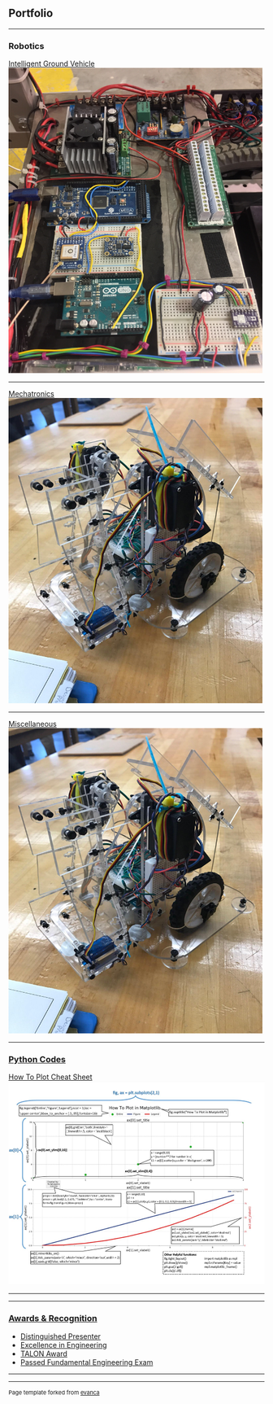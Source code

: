 ## Portfolio

---

### Robotics 

[Intelligent Ground Vehicle](/Sparky.md)
<a href="/Sparky.html"><img src="images/Sparky_Wiring.jpg" width="500" height="600" border="0">
<!-- <img src="images/Sparky_Wiring.jpg?raw=true" idth="300" height="214"/> -->

---
[Mechatronics](/Mechatronics.md)
<a href="/Mechatronics.html"><img src="images/Mechatronics_Robot.jpg" width="500" height="600" border="0">

---
[Miscellaneous](/pdf/sample_page.md)
<a href="images/image.jpg"><img src="images/Mechatronics_Robot.jpg" width="500" height="600" border="0">

---
### Python Codes
[How To Plot Cheat Sheet](/Python.md)
<a href="/Python.html"><img src="images/Matplotlib.JPG" width="600" height="400" border="0">


---


---

### Awards & Recognition
- [Distinguished Presenter](http://example.com/)
- [Excellence in Engineering](http://example.com/)
- [TALON Award](http://example.com/)
- [Passed Fundamental Engineering Exam](http://example.com/)

---




---
<p style="font-size:11px">Page template forked from <a href="https://github.com/evanca/quick-portfolio">evanca</a></p>
<!-- Remove above link if you don't want to attibute -->
